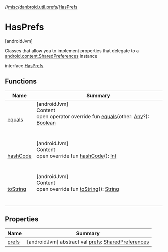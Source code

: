 //[misc](../../index.md)/[danbroid.util.prefs](../index.md)/[HasPrefs](index.md)



# HasPrefs  
 [androidJvm] 

Classes that allow you to implement properties that delegate to a [android.content.SharedPreferences](https://developer.android.com/reference/kotlin/android/content/SharedPreferences.html) instance

interface [HasPrefs](index.md)   


## Functions  
  
|  Name|  Summary| 
|---|---|
| [equals](../../danbroid.util.resource/-resource-utils/index.md#kotlin/Any/equals/#kotlin.Any?/PointingToDeclaration/)| [androidJvm]  <br>Content  <br>open operator override fun [equals](../../danbroid.util.resource/-resource-utils/index.md#kotlin/Any/equals/#kotlin.Any?/PointingToDeclaration/)(other: [Any](https://kotlinlang.org/api/latest/jvm/stdlib/kotlin/-any/index.html)?): [Boolean](https://kotlinlang.org/api/latest/jvm/stdlib/kotlin/-boolean/index.html)  <br><br><br>
| [hashCode](../../danbroid.util.resource/-resource-utils/index.md#kotlin/Any/hashCode/#/PointingToDeclaration/)| [androidJvm]  <br>Content  <br>open override fun [hashCode](../../danbroid.util.resource/-resource-utils/index.md#kotlin/Any/hashCode/#/PointingToDeclaration/)(): [Int](https://kotlinlang.org/api/latest/jvm/stdlib/kotlin/-int/index.html)  <br><br><br>
| [toString](../../danbroid.util.resource/-resource-utils/index.md#kotlin/Any/toString/#/PointingToDeclaration/)| [androidJvm]  <br>Content  <br>open override fun [toString](../../danbroid.util.resource/-resource-utils/index.md#kotlin/Any/toString/#/PointingToDeclaration/)(): [String](https://kotlinlang.org/api/latest/jvm/stdlib/kotlin/-string/index.html)  <br><br><br>


## Properties  
  
|  Name|  Summary| 
|---|---|
| [prefs](index.md#danbroid.util.prefs/HasPrefs/prefs/#/PointingToDeclaration/)|  [androidJvm] abstract val [prefs](index.md#danbroid.util.prefs/HasPrefs/prefs/#/PointingToDeclaration/): [SharedPreferences](https://developer.android.com/reference/kotlin/android/content/SharedPreferences.html)   <br>

